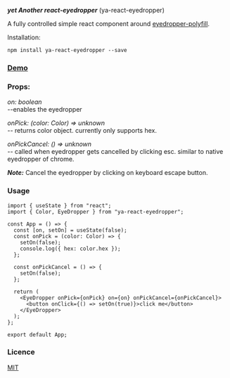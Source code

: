 ***yet Another react-eyedropper*** (ya-react-eyedropper)

A fully controlled simple react component around [eyedropper-polyfill](https://github.com/iam-medvedev/eyedropper-polyfill).

Installation:
```
npm install ya-react-eyedropper --save
```

### [Demo](https://stackblitz.com/edit/vitejs-vite-2awgpp?file=src%2FApp.tsx)

### Props:  

*on: boolean*  
--enables the eyedropper

*onPick: (color: Color) => unknown*  
-- returns color object. currently only supports hex.

*onPickCancel: () => unknown*  
-- called when eyedropper gets cancelled by clicking esc. similar to native eyedropper of chrome.

***Note:*** Cancel the eyedropper by clicking on keyboard escape button.

### Usage  

```
import { useState } from "react";
import { Color, EyeDropper } from "ya-react-eyedropper";

const App = () => {
  const [on, setOn] = useState(false);
  const onPick = (color: Color) => {
    setOn(false);
    console.log({ hex: color.hex });
  };

  const onPickCancel = () => {
    setOn(false);
  };

  return (
    <EyeDropper onPick={onPick} on={on} onPickCancel={onPickCancel}>
      <button onClick={() => setOn(true)}>click me</button>
    </EyeDropper>
  );
};

export default App;
```

### Licence
[MIT](https://github.com/mohamediburan/ya-react-eyedropper/blob/main/LICENSE)

